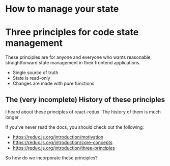 # How to manage your state

# Three principles for code state management

These principles are for anyone and everyone who wants reasonable,
straightforward state management in their frontend applications.

- Single source of truth
- State is read-only
- Changes are made with pure functions

## The (very incomplete) History of these principles

I heard about these principles of react-redux. The history of them is much
longer

If you've never read the docs, you should check out the following:

- https://redux.js.org/introduction/motivation
- https://redux.js.org/introduction/core-concepts
- https://redux.js.org/introduction/three-principles

So how do we incorporate these principles?
